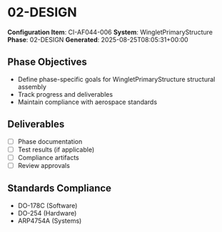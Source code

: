 # 02-DESIGN

**Configuration Item**: CI-AF044-006
**System**: WingletPrimaryStructure
**Phase**: 02-DESIGN
**Generated**: 2025-08-25T08:05:31+00:00

## Phase Objectives
- Define phase-specific goals for WingletPrimaryStructure structural assembly
- Track progress and deliverables
- Maintain compliance with aerospace standards

## Deliverables
- [ ] Phase documentation
- [ ] Test results (if applicable)
- [ ] Compliance artifacts
- [ ] Review approvals

## Standards Compliance
- DO-178C (Software)
- DO-254 (Hardware)
- ARP4754A (Systems)

